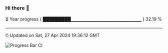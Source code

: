 ### Hi there 👋

⏳ Year progress { █████████▁▁▁▁▁▁▁▁▁▁▁▁▁▁▁▁▁▁▁▁▁ } 32.19 %

---

⏰ Updated on Sat, 27 Apr 2024 19:36:12 GMT

![Progress Bar CI](https://github.com/IshwaranRudhara/GIT-ACTION/workflows/Progress%20Bar%20CI/badge.svg)
